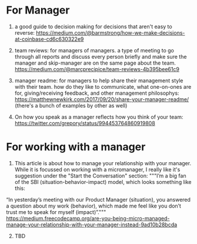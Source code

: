 # For Manager

1. a good guide to decision making for decisions that aren't easy to reverse: https://medium.com/@barmstrong/how-we-make-decisions-at-coinbase-cd6c630322e9

2. team reviews: for managers of managers. a type of meeting to go through all reports and discuss every person briefly and make sure the manager and skip-manager are on the same page about the team. https://medium.com/@marcprecipice/team-reviews-4b395bee61c9

3. manager readme: for managers to help share their management style with their team. how do they like to communicate, what one-on-ones are for, giving/receiving feedback, and other management philosophys: https://matthewnewkirk.com/2017/09/20/share-your-manager-readme/ (there's a bunch of examples by other as well)

4. On how you speak as a manager reflects how you think of your team: https://twitter.com/grepory/status/994453764860919808

# For working with a manager

1. This article is about how to manage your relationship with your manager. While it is focussed on working with a micromanager, I really like it's suggestion under the "Start the Conversation" section:
"""I’m a big fan of the SBI (situation-behavior-impact) model, which looks something like this:

“In yesterday’s meeting with our Product Manager (situation), you answered a question about my work (behavior), which made me feel like you don’t trust me to speak for myself (impact)”."""
https://medium.freecodecamp.org/are-you-being-micro-managed-manage-your-relationship-with-your-manager-instead-9ad10b28bcda

2. TBD
